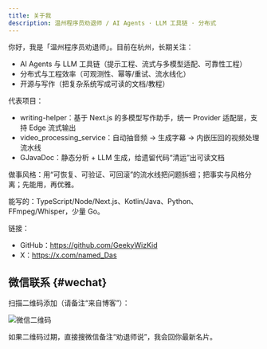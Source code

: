 ```yaml
---
title: 关于我
description: 温州程序员劝退师 / AI Agents · LLM 工具链 · 分布式
---
```


你好，我是「温州程序员劝退师」。目前在杭州，长期关注：

- AI Agents 与 LLM 工具链（提示工程、流式与多模型适配、可靠性工程）
- 分布式与工程效率（可观测性、幂等/重试、流水线化）
- 开源与写作（把复杂系统写成可读的文档/教程）

代表项目：

- writing-helper：基于 Next.js 的多模型写作助手，统一 Provider 适配层，支持 Edge 流式输出
- video_processing_service：自动抽音频 → 生成字幕 → 内嵌压回的视频处理流水线
- GJavaDoc：静态分析 + LLM 生成，给遗留代码“清运”出可读文档

做事风格：用“可恢复、可验证、可回滚”的流水线把问题拆细；把事实与风格分离；先能用，再优雅。

能写的：TypeScript/Node/Next.js、Kotlin/Java、Python、FFmpeg/Whisper，少量 Go。

链接：

- GitHub：<https://github.com/GeekyWizKid>
- X：<https://x.com/named_Das>

## 微信联系 {#wechat}

扫描二维码添加（请备注“来自博客”）：

![微信二维码](/images/wechat-qr.jpg)

如果二维码过期，直接搜微信备注“劝退师说”，我会回你最新名片。
